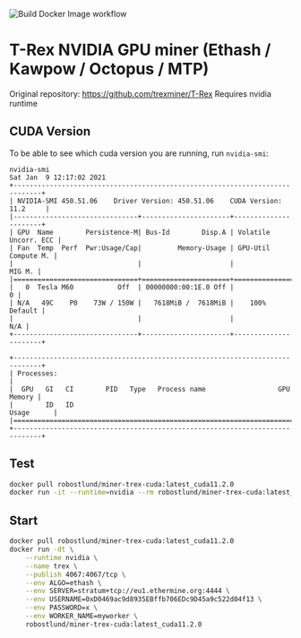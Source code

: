![Build Docker Image workflow](https://github.com/robinostlund/docker-miner-trex/actions/workflows/docker-image.yml/badge.svg)

# T-Rex NVIDIA GPU miner (Ethash / Kawpow / Octopus / MTP)
Original repository: https://github.com/trexminer/T-Rex
Requires nvidia runtime

## CUDA Version
To be able to see which cuda version you are running, run `nvidia-smi`:

```
nvidia-smi
Sat Jan  9 12:17:02 2021       
+-----------------------------------------------------------------------------+
| NVIDIA-SMI 450.51.06    Driver Version: 450.51.06    CUDA Version: 11.2     |
|-------------------------------+----------------------+----------------------+
| GPU  Name        Persistence-M| Bus-Id        Disp.A | Volatile Uncorr. ECC |
| Fan  Temp  Perf  Pwr:Usage/Cap|         Memory-Usage | GPU-Util  Compute M. |
|                               |                      |               MIG M. |
|===============================+======================+======================|
|   0  Tesla M60           Off  | 00000000:00:1E.0 Off |                    0 |
| N/A   49C    P0    73W / 150W |   7618MiB /  7618MiB |    100%      Default |
|                               |                      |                  N/A |
+-------------------------------+----------------------+----------------------+
                                                                               
+-----------------------------------------------------------------------------+
| Processes:                                                                  |
|  GPU   GI   CI        PID   Type   Process name                  GPU Memory |
|        ID   ID                                                   Usage      |
|=============================================================================|
+-----------------------------------------------------------------------------+
```

## Test
```sh
docker pull robostlund/miner-trex-cuda:latest_cuda11.2.0
docker run -it --runtime=nvidia --rm robostlund/miner-trex-cuda:latest_cuda11.2.0 t-rex --help
```

## Start
```sh
docker pull robostlund/miner-trex-cuda:latest_cuda11.2.0
docker run -dt \
    --runtime nvidia \
    --name trex \
    --publish 4067:4067/tcp \
    --env ALGO=ethash \
    --env SERVER=stratum+tcp://eu1.ethermine.org:4444 \
    --env USERNAME=0xD0469ac9d8935EBffb706EDc9D45a9c522d04f13 \
    --env PASSWORD=x \
    --env WORKER_NAME=myworker \
    robostlund/miner-trex-cuda:latest_cuda11.2.0
```
